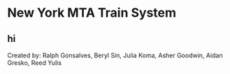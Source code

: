 # New York MTA Train System
## hi

Created by: Ralph Gonsalves, Beryl Sin, Julia Koma, Asher Goodwin, Aidan Gresko, Reed Yulis
